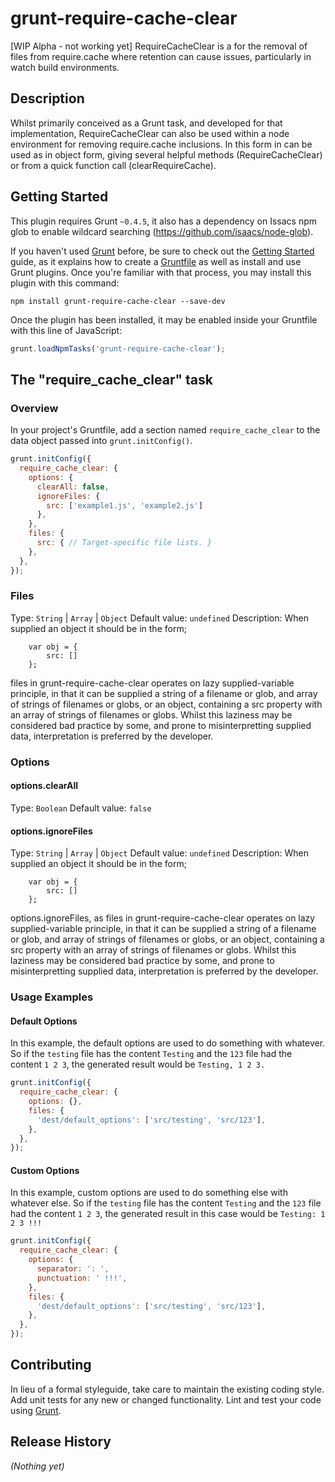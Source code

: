 # grunt-require-cache-clear
[WIP Alpha - not working yet] RequireCacheClear is a for the removal of files from require.cache where retention can cause issues, particularly in watch build environments.
## Description
Whilst primarily conceived as a Grunt task, and developed for that implementation, RequireCacheClear can also be used within a node environment for removing require.cache inclusions. In this form in can be used as in object form, giving several helpful methods (RequireCacheClear) or from a quick function call (clearRequireCache).

## Getting Started
This plugin requires Grunt `~0.4.5`, it also has a dependency on Issacs npm glob to enable wildcard searching (https://github.com/isaacs/node-glob).

If you haven't used [Grunt](http://gruntjs.com/) before, be sure to check out the [Getting Started](http://gruntjs.com/getting-started) guide, as it explains how to create a [Gruntfile](http://gruntjs.com/sample-gruntfile) as well as install and use Grunt plugins. Once you're familiar with that process, you may install this plugin with this command:

```shell
npm install grunt-require-cache-clear --save-dev
```

Once the plugin has been installed, it may be enabled inside your Gruntfile with this line of JavaScript:

```js
grunt.loadNpmTasks('grunt-require-cache-clear');
```

## The "require_cache_clear" task

### Overview
In your project's Gruntfile, add a section named `require_cache_clear` to the data object passed into `grunt.initConfig()`.

```js
grunt.initConfig({
  require_cache_clear: {
    options: {
      clearAll: false,
      ignoreFiles: {
        src: ['example1.js', 'example2.js']
      },
    },
    files: {
      src: { // Target-specific file lists. }
    },
  },
});
```
### Files
Type: `String` | `Array` | `Object`
Default value: `undefined`
Description: When supplied an object it should be in the form;
```
    var obj = {
        src: []
    };
```
files in grunt-require-cache-clear operates on lazy supplied-variable principle, in that it can be supplied a string of a filename or glob, and array of strings of filenames or globs, or an object, containing a src property with an array of strings of filenames or globs. Whilst this laziness may be considered bad practice by some, and prone to misinterpretting supplied data, interpretation is preferred by the developer.

### Options

#### options.clearAll
Type: `Boolean`
Default value: `false`

#### options.ignoreFiles
Type: `String` | `Array` | `Object`
Default value: `undefined`
Description: When supplied an object it should be in the form;
```
    var obj = {
        src: []
    };
```
options.ignoreFiles, as files in grunt-require-cache-clear operates on lazy supplied-variable principle, in that it can be supplied a string of a filename or glob, and array of strings of filenames or globs, or an object, containing a src property with an array of strings of filenames or globs. Whilst this laziness may be considered bad practice by some, and prone to misinterpretting supplied data, interpretation is preferred by the developer.

### Usage Examples

#### Default Options
In this example, the default options are used to do something with whatever. So if the `testing` file has the content `Testing` and the `123` file had the content `1 2 3`, the generated result would be `Testing, 1 2 3.`

```js
grunt.initConfig({
  require_cache_clear: {
    options: {},
    files: {
      'dest/default_options': ['src/testing', 'src/123'],
    },
  },
});
```

#### Custom Options
In this example, custom options are used to do something else with whatever else. So if the `testing` file has the content `Testing` and the `123` file had the content `1 2 3`, the generated result in this case would be `Testing: 1 2 3 !!!`

```js
grunt.initConfig({
  require_cache_clear: {
    options: {
      separator: ': ',
      punctuation: ' !!!',
    },
    files: {
      'dest/default_options': ['src/testing', 'src/123'],
    },
  },
});
```

## Contributing
In lieu of a formal styleguide, take care to maintain the existing coding style. Add unit tests for any new or changed functionality. Lint and test your code using [Grunt](http://gruntjs.com/).

## Release History
_(Nothing yet)_
